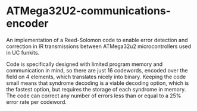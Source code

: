 # ATMega32U2-communications-encoder
An implementation of a Reed-Solomon code to enable error detection and correction in IR transmissions between ATMega32u2 microcontrollers used in UC funkits.

Code is specifically designed with limited program memory and communication in mind, so there are just 16 codewords, encoded over the field on 4 elements, which translates nicely into binary. Keeping the code small means that syndrome decoding is a viable decoding option, which is the fastest option, but requires the storage of each syndrome in memory. The code can correct any number of errors less than or equal to a 25% error rate per codeword.
